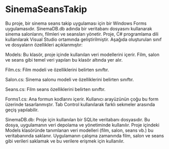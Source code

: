 # SinemaSeansTakip

Bu proje, bir sinema seans takip uygulaması için bir Windows Forms uygulamasıdır. SinemaDB.db adında bir veritabanı dosyasını kullanarak sinema salonlarını, filmleri ve seansları yönetir. Proje, C# programlama dili kullanılarak Visual Studio ortamında geliştirilmiştir. Aşağıda oluşturulan sınıf ve dosyaların özellikleri açıklanmıştır:

Models: Bu klasör, proje içinde kullanılan veri modellerini içerir. Film, salon ve seans gibi temel veri yapıları bu klasör altında yer alır.

Film.cs: Film modeli ve özelliklerini belirten sınıftır.

Salon.cs: Sinema salonu modeli ve özelliklerini belirten sınıftır.

Seans.cs: Film seans özelliklerini belirten sınıftır.

Forms1.cs: Ana formun kodlarını içerir. Kullanıcı arayüzünün çoğu bu form üzerinde tasarlanmıştır. Tab Control kullanılarak farklı sekmeler arasında geçiş yapılabilir.

SinemaDB.db: Proje için kullanılan bir SQLite veritabanı dosyasıdır. Bu dosya, uygulamanın veri depolama ve yönetiminde kullanılır. Proje içindeki Models klasöründe tanımlanan veri modelleri (film, salon, seans vb.) bu veritabanında saklanır. Uygulamanın çalışma zamanında film, salon ve seans gibi verileri saklamak ve bu verilere erişmek için kullanılır.
